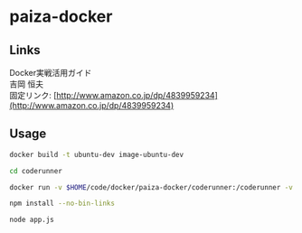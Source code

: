 # paiza-docker

## Links

Docker実戦活用ガイド  
吉岡 恒夫  
固定リンク: [http://www.amazon.co.jp/dp/4839959234](http://www.amazon.co.jp/dp/4839959234)

## Usage

```sh
docker build -t ubuntu-dev image-ubuntu-dev

cd coderunner

docker run -v $HOME/code/docker/paiza-docker/coderunner:/coderunner -v /usr/local/bin/docker:/usr/local/bin/docker -v /usr/bin/docker:/usr/bin/docker -v /var/run/docker.sock:/var/run/docker.sock -w /coderunner -p 3000:3000 --rm -i -t node /bin/bash

npm install --no-bin-links

node app.js
```
